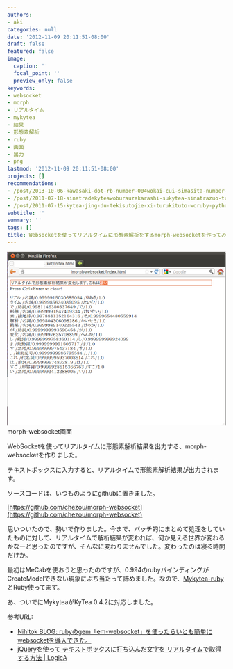 ```yaml
---
authors:
- aki
categories: null
date: '2012-11-09 20:11:51-08:00'
draft: false
featured: false
image:
  caption: ''
  focal_point: ''
  preview_only: false
keywords:
- websocket
- morph
- リアルタイム
- mykytea
- 結果
- 形態素解析
- ruby
- 画面
- 出力
- png
lastmod: '2012-11-09 20:11:51-08:00'
projects: []
recommendations:
- /post/2013-10-06-kawasaki-dot-rb-number-004wokai-cui-simasita-number-kwskrb/
- /post/2011-07-18-sinatradekyteawoburauzakarashi-sukytea-sinatrazuo-tutemita/
- /post/2011-07-15-kytea-jing-du-tekisutojie-xi-turukituto-woruby-pythonkarashi-erumykyteawozuo-tutemita/
subtitle: ''
summary: ''
tags: []
title: Websocketを使ってリアルタイムに形態素解析をするmorph-websocketを作ってみた
---
```


[![morph-websocket画面](morph-websocket.png)](morph-websocket.png) morph-websocket画面

WebSocketを使ってリアルタイムに形態素解析結果を出力する、morph-websocketを作りました。

テキストボックスに入力すると、リアルタイムで形態素解析結果が出力されます。

ソースコードは、いつものようにgithubに置きました。

[https://github.com/chezou/morph-websocket](https://github.com/chezou/morph-websocket)

思いついたので、勢いで作りました。今まで、バッチ的にまとめて処理をしていたものに対して、リアルタイムで解析結果が変われば、何か見える世界が変わるかなーと思ったのですが、そんなに変わりませんでした。変わったのは寝る時間だけか。

最初はMeCabを使おうと思ったのですが、0.994のrubyバインディングがCreateModelできない現象にぶち当たって諦めました。なので、[Mykytea-ruby](https://chezo.uno/post/2011-07-15-kytea-jing-du-tekisutojie-xi-turukituto-woruby-pythonkarashi-erumykyteawozuo-tutemita/)とRuby使ってます。

あ、ついでにMykyteaがKyTea 0.4.2に対応しました。

参考URL:

- [Nihitok BLOG: rubyのgem「em-websocket」を使ったらいとも簡単にwebsocketを導入できた。](http://nihitok.blogspot.jp/2011/08/rubygemem-websocketwebsocket.html)
- [jQueryを使って テキストボックスに打ち込んだ文字を リアルタイムで取得する方法 | LogicA](http://nihitok.blogspot.jp/2011/08/rubygemem-websocketwebsocket.html)